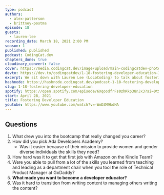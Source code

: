 ```yaml
---
type: podcast
authors:
  - alex-patterson
  - brittney-postma
episode: 18
guests:
  - lauren-lee
recording_date: March 18, 2021 2:00 PM
season: 1
published: published
podcast: CodingCat.dev
chapters_done: true
cloudinary_convert: false
cover: https://media.codingcat.dev/image/upload/main-codingcatdev-photo/pjkucvrzkdfkjyqa1nwu.png
devto: https://dev.to/codingcatdev/1-18-fostering-developer-education-140i
excerpt: We sit down with Lauren Lee (LoLoCoding) to talk about fostering developer education. We review how Lauren switched from being a teacher to become the Director of Community at Puppet
hashnode: https://hashnode.codingcat.dev/podcast-1-18-fostering-developer-education
slug: 1-18-fostering-developer-education
spotify: https://open.spotify.com/episode/6XqoodfrFs0zhRkp38nJx3?si=0tScuRpISXWyei0hs0FU1Q
start: April 28, 2021
title: Fostering Developer Education
youtube: https://www.youtube.com/watch?v=-WmDZM9kdHA
---
```


## Questions

1. What drew you into the bootcamp that really changed you career?
2. How did you pick Ada Developers Academy?
   - Was it easier because of their mission to provide women and gender diverse individuals the skills they need?
3. How hard was it to get that first job with Amazon on the Kindle Team?
4. Were you able to pull from a lot of the skills you learned from teaching and leading as a department chair when you tool the role of Technical Product Manager at GoDaddy?
5. **What made you want to become a developer educator?**
6. Was it hard to transition from writing content to managing others writing the content?
